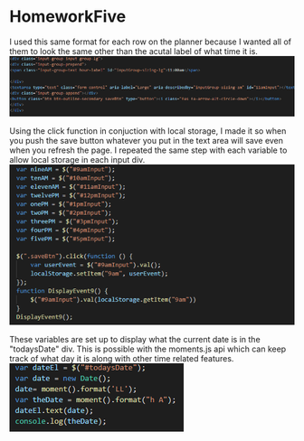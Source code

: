 # HomeworkFive


I used this same format for each row on the planner because I wanted all of them to look the same other than the acutal label of what time it is.
![screenshot](Screenshots/screenshot1.png)

Using the click function in conjuction with local storage, I made it so when you push the save button whatever you put in the text area will save even when you refresh the page.  I repeated the same step with each variable to allow local storage in each input div.
![screenshot](Screenshots/screenshot2.png)

These variables are set up to display what the current date is in the "todaysDate" div.  This is possible with the moments.js api which can keep track of what day it is along with other time related features.
![screenshot](Screenshots\screenshot3.png)

